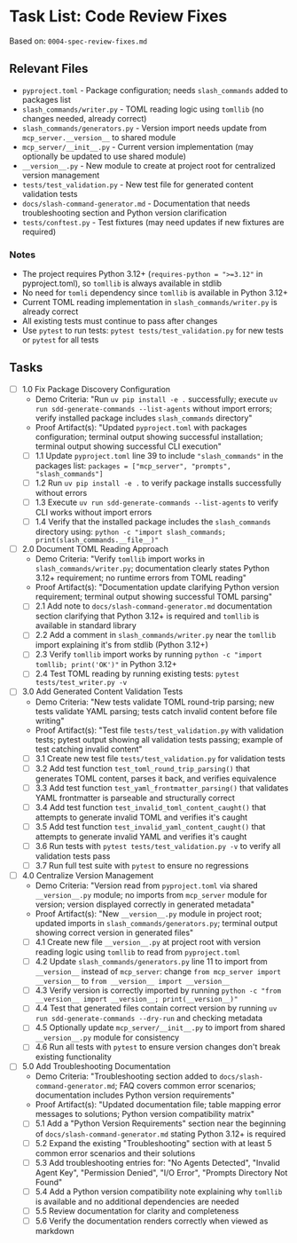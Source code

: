 # Task List: Code Review Fixes

Based on: `0004-spec-review-fixes.md`

## Relevant Files

- `pyproject.toml` - Package configuration; needs `slash_commands` added to packages list
- `slash_commands/writer.py` - TOML reading logic using `tomllib` (no changes needed, already correct)
- `slash_commands/generators.py` - Version import needs update from `mcp_server.__version__` to shared module
- `mcp_server/__init__.py` - Current version implementation (may optionally be updated to use shared module)
- `__version__.py` - New module to create at project root for centralized version management
- `tests/test_validation.py` - New test file for generated content validation tests
- `docs/slash-command-generator.md` - Documentation that needs troubleshooting section and Python version clarification
- `tests/conftest.py` - Test fixtures (may need updates if new fixtures are required)

### Notes

- The project requires Python 3.12+ (`requires-python = ">=3.12"` in pyproject.toml), so `tomllib` is always available in stdlib
- No need for `tomli` dependency since `tomllib` is available in Python 3.12+
- Current TOML reading implementation in `slash_commands/writer.py` is already correct
- All existing tests must continue to pass after changes
- Use `pytest` to run tests: `pytest tests/test_validation.py` for new tests or `pytest` for all tests

## Tasks

- [ ] 1.0 Fix Package Discovery Configuration
  - Demo Criteria: "Run `uv pip install -e .` successfully; execute `uv run sdd-generate-commands --list-agents` without import errors; verify installed package includes `slash_commands` directory"
  - Proof Artifact(s): "Updated `pyproject.toml` with packages configuration; terminal output showing successful installation; terminal output showing successful CLI execution"
  - [ ] 1.1 Update `pyproject.toml` line 39 to include `"slash_commands"` in the packages list: `packages = ["mcp_server", "prompts", "slash_commands"]`
  - [ ] 1.2 Run `uv pip install -e .` to verify package installs successfully without errors
  - [ ] 1.3 Execute `uv run sdd-generate-commands --list-agents` to verify CLI works without import errors
  - [ ] 1.4 Verify that the installed package includes the `slash_commands` directory using: `python -c "import slash_commands; print(slash_commands.__file__)"`

- [ ] 2.0 Document TOML Reading Approach
  - Demo Criteria: "Verify `tomllib` import works in `slash_commands/writer.py`; documentation clearly states Python 3.12+ requirement; no runtime errors from TOML reading"
  - Proof Artifact(s): "Documentation update clarifying Python version requirement; terminal output showing successful TOML parsing"
  - [ ] 2.1 Add note to `docs/slash-command-generator.md` documentation section clarifying that Python 3.12+ is required and `tomllib` is available in standard library
  - [ ] 2.2 Add a comment in `slash_commands/writer.py` near the `tomllib` import explaining it's from stdlib (Python 3.12+)
  - [ ] 2.3 Verify `tomllib` import works by running `python -c "import tomllib; print('OK')"` in Python 3.12+
  - [ ] 2.4 Test TOML reading by running existing tests: `pytest tests/test_writer.py -v`

- [ ] 3.0 Add Generated Content Validation Tests
  - Demo Criteria: "New tests validate TOML round-trip parsing; new tests validate YAML parsing; tests catch invalid content before file writing"
  - Proof Artifact(s): "Test file `tests/test_validation.py` with validation tests; pytest output showing all validation tests passing; example of test catching invalid content"
  - [ ] 3.1 Create new test file `tests/test_validation.py` for validation tests
  - [ ] 3.2 Add test function `test_toml_round_trip_parsing()` that generates TOML content, parses it back, and verifies equivalence
  - [ ] 3.3 Add test function `test_yaml_frontmatter_parsing()` that validates YAML frontmatter is parseable and structurally correct
  - [ ] 3.4 Add test function `test_invalid_toml_content_caught()` that attempts to generate invalid TOML and verifies it's caught
  - [ ] 3.5 Add test function `test_invalid_yaml_content_caught()` that attempts to generate invalid YAML and verifies it's caught
  - [ ] 3.6 Run tests with `pytest tests/test_validation.py -v` to verify all validation tests pass
  - [ ] 3.7 Run full test suite with `pytest` to ensure no regressions

- [ ] 4.0 Centralize Version Management
  - Demo Criteria: "Version read from `pyproject.toml` via shared `__version__.py` module; no imports from `mcp_server` module for version; version displayed correctly in generated metadata"
  - Proof Artifact(s): "New `__version__.py` module in project root; updated imports in `slash_commands/generators.py`; terminal output showing correct version in generated files"
  - [ ] 4.1 Create new file `__version__.py` at project root with version reading logic using `tomllib` to read from `pyproject.toml`
  - [ ] 4.2 Update `slash_commands/generators.py` line 11 to import from `__version__` instead of `mcp_server`: change `from mcp_server import __version__` to `from __version__ import __version__`
  - [ ] 4.3 Verify version is correctly imported by running `python -c "from __version__ import __version__; print(__version__)"`
  - [ ] 4.4 Test that generated files contain correct version by running `uv run sdd-generate-commands --dry-run` and checking metadata
  - [ ] 4.5 Optionally update `mcp_server/__init__.py` to import from shared `__version__.py` module for consistency
  - [ ] 4.6 Run all tests with `pytest` to ensure version changes don't break existing functionality

- [ ] 5.0 Add Troubleshooting Documentation
  - Demo Criteria: "Troubleshooting section added to `docs/slash-command-generator.md`; FAQ covers common error scenarios; documentation includes Python version requirements"
  - Proof Artifact(s): "Updated documentation file; table mapping error messages to solutions; Python version compatibility matrix"
  - [ ] 5.1 Add a "Python Version Requirements" section near the beginning of `docs/slash-command-generator.md` stating Python 3.12+ is required
  - [ ] 5.2 Expand the existing "Troubleshooting" section with at least 5 common error scenarios and their solutions
  - [ ] 5.3 Add troubleshooting entries for: "No Agents Detected", "Invalid Agent Key", "Permission Denied", "I/O Error", "Prompts Directory Not Found"
  - [ ] 5.4 Add a Python version compatibility note explaining why `tomllib` is available and no additional dependencies are needed
  - [ ] 5.5 Review documentation for clarity and completeness
  - [ ] 5.6 Verify the documentation renders correctly when viewed as markdown
